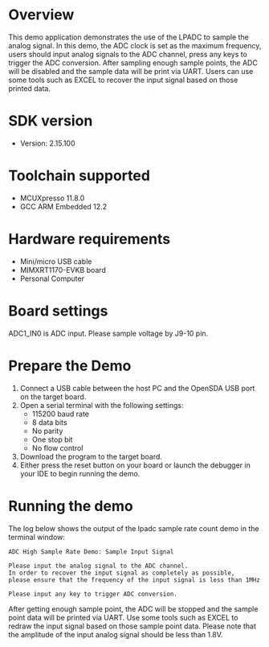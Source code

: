 Overview
========
This demo application demonstrates the use of the LPADC to sample the analog signal. In this demo, the ADC clock is
set as the maximum frequency, users should input analog signals to the ADC channel, press any keys to trigger the ADC
conversion. After sampling enough sample points, the ADC will be disabled and the sample data will be print via UART.
Users can use some tools such as EXCEL to recover the input signal based on those printed data.

SDK version
===========
- Version: 2.15.100

Toolchain supported
===================
- MCUXpresso  11.8.0
- GCC ARM Embedded  12.2

Hardware requirements
=====================
- Mini/micro USB cable
- MIMXRT1170-EVKB board
- Personal Computer

Board settings
==============
ADC1_IN0 is ADC input. Please sample voltage by J9-10 pin.

Prepare the Demo
================
1.  Connect a USB cable between the host PC and the OpenSDA USB port on the target board. 
2.  Open a serial terminal with the following settings:
    - 115200 baud rate
    - 8 data bits
    - No parity
    - One stop bit
    - No flow control
3.  Download the program to the target board.
4.  Either press the reset button on your board or launch the debugger in your IDE to begin running the demo.

Running the demo
================
The log below shows the output of the lpadc sample rate count demo in the terminal window:
~~~~~~~~~~~~~~~~~~~~~~~~~~~~~~~~~~~
ADC High Sample Rate Demo: Sample Input Signal

Please input the analog signal to the ADC channel.
In order to recover the input signal as completely as possible,
please ensure that the frequency of the input signal is less than 1MHz

Please input any key to trigger ADC conversion.

~~~~~~~~~~~~~~~~~~~~~~~~~~~~~~~~~~~
After getting enough sample point, the ADC will be stopped and the sample point data will be printed via UART.
Use some tools such as EXCEL to redraw the input signal based on those sample point data.
Please note that the amplitude of the input analog signal should be less than 1.8V.
